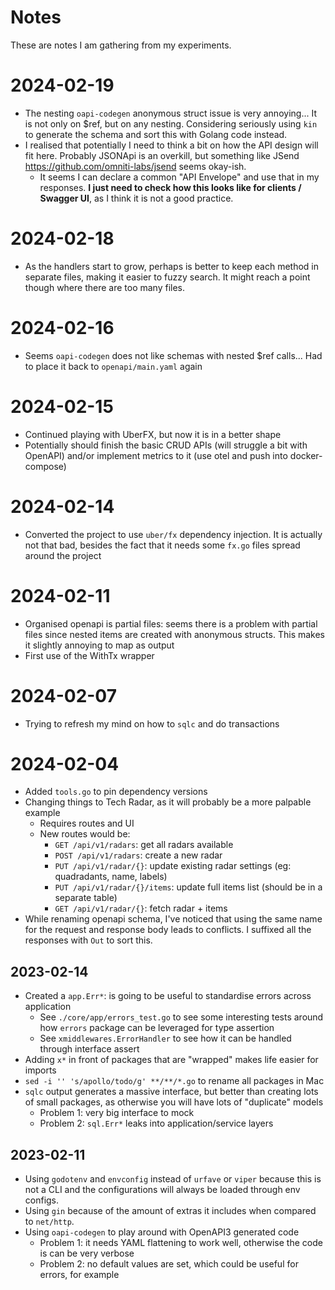 # Notes

These are notes I am gathering from my experiments.

# 2024-02-19

- The nesting `oapi-codegen` anonymous struct issue is very annoying... It is not only on $ref, but on any nesting. Considering seriously using `kin` to generate the schema and sort this with Golang code instead.
- I realised that potentially I need to think a bit on how the API design will fit here. Probably JSONApi is an overkill, but something like JSend https://github.com/omniti-labs/jsend seems okay-ish.
  - It seems I can declare a common "API Envelope" and use that in my responses. **I just need to check how this looks like for clients / Swagger UI**, as I think it is not a good practice.

# 2024-02-18

- As the handlers start to grow, perhaps is better to keep each method in separate files, making it easier to fuzzy search. It might reach a point though where there are too many files.

# 2024-02-16

- Seems `oapi-codegen` does not like schemas with nested $ref calls... Had to place it back to `openapi/main.yaml` again

# 2024-02-15

- Continued playing with UberFX, but now it is in a better shape
- Potentially should finish the basic CRUD APIs (will struggle a bit with OpenAPI) and/or implement metrics to it (use otel and push into docker-compose)

# 2024-02-14

- Converted the project to use `uber/fx` dependency injection. It is actually not that bad, besides the fact that it needs some `fx.go` files spread around the project

# 2024-02-11

- Organised openapi is partial files: seems there is a problem with partial files since nested items are created with anonymous structs. This makes it slightly annoying to map as output
- First use of the WithTx wrapper

# 2024-02-07

- Trying to refresh my mind on how to `sqlc` and do transactions

# 2024-02-04

- Added `tools.go` to pin dependency versions
- Changing things to Tech Radar, as it will probably be a more palpable example
  - Requires routes and UI
  - New routes would be:
    - `GET /api/v1/radars`: get all radars available
    - `POST /api/v1/radars`: create a new radar
    - `PUT /api/v1/radar/{}`: update existing radar settings (eg: quadradants, name, labels)
    - `PUT /api/v1/radar/{}/items`: update full items list (should be in a separate table)
    - `GET /api/v1/radar/{}`: fetch radar + items
- While renaming openapi schema, I've noticed that using the same name for the request and response body leads to conflicts. I suffixed all the responses with `Out` to sort this.

## 2023-02-14

- Created a `app.Err*`: is going to be useful to standardise errors across application
  - See `./core/app/errors_test.go` to see some interesting tests around how `errors` package can be leveraged for type assertion
  - See `xmiddlewares.ErrorHandler` to see how it can be handled through interface assert
- Adding `x*` in front of packages that are "wrapped" makes life easier for imports
- `sed -i '' 's/apollo/todo/g' **/**/*.go` to rename all packages in Mac
- `sqlc` output generates a massive interface, but better than creating lots of small packages, as otherwise you will have lots of "duplicate" models
  - Problem 1: very big interface to mock
  - Problem 2: `sql.Err*` leaks into application/service layers

## 2023-02-11

- Using `godotenv` and `envconfig` instead of `urfave` or `viper` because this is not a CLI and the configurations will always be loaded through env configs.
- Using `gin` because of the amount of extras it includes when compared to `net/http`.
- Using `oapi-codegen` to play around with OpenAPI3 generated code
  - Problem 1: it needs YAML flattening to work well, otherwise the code is can be very verbose
  - Problem 2: no default values are set, which could be useful for errors, for example
